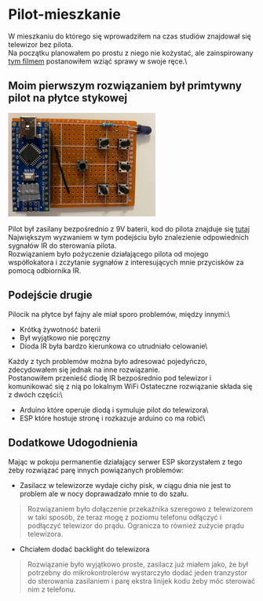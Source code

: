 # Pilot-mieszkanie
W mieszkaniu do którego się wprowadziłem na czas studiów znajdował się telewizor bez pilota.\
Na początku planowałem po prostu z niego nie kożystać, ale zainspirowany [tym filmem](https://youtu.be/j1V2I-otdzk) postanowiłem wziąć sprawy w swoje ręce.\

## Moim pierwszym rozwiązaniem był primtywny pilot na płytce stykowej

<img src="Pierwsze-podejscie/prosty-pilot.jpg" width=300>

Pilot był zasilany bezpośrednio z 9V baterii, kod do pilota znajduje się [tutaj](Pierwsze-podejscie/remote/remote.ino)\
Największym wyzwaniem w tym podejściu było znalezienie odpowiednich sygnałów IR do sterowania pilota.\
Rozwiązaniem było pożyczenie działającego pilota od mojego współlokatora i zczytanie sygnałów z interesujących mnie przycisków za pomocą odbiornika IR.
## Podejście drugie
Pilocik na płytce był fajny ale miał sporo problemów, między innymi:\
* Krótką żywotność baterii
* Był wyjątkowo nie poręczny
* Dioda IR była bardzo kierunkowa co utrudniało celowanie\

Każdy z tych problemów można było adresować pojedyńczo, zdecydowałem się jednak na inne rozwiązanie.\
Postanowiłem przenieść diodę IR bezpośrednio pod telewizor i komunikować się z nią po lokalnym WiFi
Ostateczne rozwiązanie składa się z dwóch części:\
* Arduino które operuje diodą i symuluje pilot do telewizora\
* ESP które hostuje stronę i rozkazuje arduino co ma robić\
## Dodatkowe Udogodnienia
Mając w pokoju permanentie działający serwer ESP skorzystałem z tego żeby rozwiązać parę innych powiązanych problemów:
* Zasilacz w telewizorze wydaje cichy pisk, w ciągu dnia nie jest to problem ale w nocy doprawadzało mnie to do szału.
> Rozwiązaniem było dołączenie przekaźnika szeregowo z telewizorem w taki sposób, że teraz mogę z poziomu telefonu odłączyć i podłączyć telewizor do prądu. Ogranicza to również zużycie prądu telewizora.
* Chciałem dodać backlight do telewizora
> Rozwiązanie było wyjątkowo proste, zasilacz już miałem jako, że był potrzebny do mikrokontrolerów wystarczyło dodać jeden tranzystor do sterowania zasilaniem i parę ekstra linijek kodu żeby móc sterować nim z telefonu.
